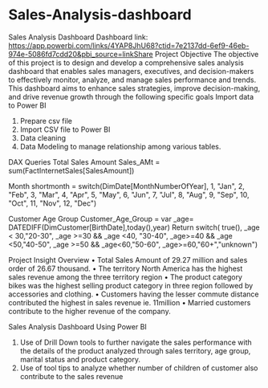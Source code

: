 # Sales-Analysis-dashboard
Sales Analysis Dashboard
Dashboard link: https://app.powerbi.com/links/4YAP8JhU68?ctid=7e2137dd-6ef9-46eb-974e-5086fd7cdd20&pbi_source=linkShare
Project Objective
The objective of this project is to design and develop a comprehensive sales analysis dashboard that enables sales managers, executives, and decision-makers to effectively monitor, analyze, and manage sales performance and trends. This dashboard aims to enhance sales strategies, improve decision-making, and drive revenue growth through the following specific goals
Import data to Power BI
1. Prepare csv file
2. Import CSV file to Power BI
3. Data cleaning
4. Data Modeling to manage relationship among various tables.

DAX Queries
Total Sales Amount
Sales_AMt = sum(FactInternetSales[SalesAmount])

Month 
shortmonth = switch(DimDate[MonthNumberOfYear],
1, "Jan",
2, "Feb",
3, "Mar",
4, "Apr",
5, "May",
6, "Jun",
7, "Jul",
8, "Aug",
9, "Sep",
10, "Oct",
11, "Nov",
12, "Dec")

Customer Age Group
Customer_Age_Group = 
  var _age= DATEDIFF(DimCustomer[BirthDate],today(),year)
  Return
  switch( true(),
  _age < 30,"20-30",
   _age >=30 && _age <40, "30-40",
   _age>=40 && _age <50,"40-50",
    _age >=50 && _age<60,"50-60",
   _age>=60,"60+","unknown")


Project Insight
Overview
•	Total Sales Amount of 29.27 million and sales order of 26.67 thousand.
•	The territory North America has the highest sales revenue among the three territory region
•	The product category bikes was the highest selling product category in three region followed by accessories and clothing.
•	Customers having the lesser commute distance contributed the highest in sales revenue ie. 11million
•	Married customers contribute to the higher revenue of the company.

Sales Analysis Dashboard Using Power BI
1.	Use of Drill Down tools to further navigate the sales performance with the details of the product analyzed through sales territory, age group, marital status and product category.
2.	Use of tool tips to analyze whether number of children of customer also contribute to the sales revenue








